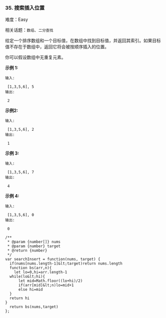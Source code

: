 ### 35. 搜索插入位置

难度：Easy

相关话题：`数组`、`二分查找`

给定一个排序数组和一个目标值，在数组中找到目标值，并返回其索引。如果目标值不存在于数组中，返回它将会被按顺序插入的位置。



你可以假设数组中无重复元素。



 **示例 1:** 





```
输入:

 [1,3,5,6], 5
输出:

 2

```

 **示例2:** 





```
输入:

 [1,3,5,6], 2
输出:

 1

```

 **示例 3:** 





```
输入:

 [1,3,5,6], 7
输出:

 4

```

 **示例 4:** 





```
输入:

 [1,3,5,6], 0
输出:

 0

```


```
/**
 * @param {number[]} nums
 * @param {number} target
 * @return {number}
 */
var searchInsert = function(nums, target) {
  if(nums[nums.length-1]&lt;target)return nums.length
  function bs(arr,n){
    let lo=0,hi=arr.length-1
  while(lo&lt;hi){
      let mid=Math.floor((lo+hi)/2)
      if(arr[mid]&lt;n)lo=mid+1
      else hi=mid
  }
  return hi
}
  return bs(nums,target)
};



```
